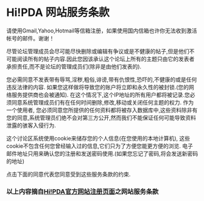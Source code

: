 # Hi!PDA 网站服务条款

请使用Gmail,Yahoo,Hotmail等信箱注册，如果使用国内信箱也许你无法收到激活帐号的邮件。谢谢！

尽管论坛管理成员会尽可能尽快删除或编辑有争议或是不健康的帖子,但是他们不可能阅读所有的帖子内容.因此您因该承认这个论坛上所有的主题只由它的发表者承担责任,而不是论坛的管理成员们(除非是由他们发表的). 

您必需同意不发表带有辱骂,淫秽,粗俗,诽谤,带有仇恨性,恐吓的,不健康的或是任何违反法律的内容. 如果您这样做将导致您的账户将立即和永久性的被封锁.(您的网络服务提供商也会被通知). 在这个情况下,这个IP地址的所有用户都将被记录.您必须同意系统管理成员们有在任何时间删除,修改,移动或关闭任何主题的权力. 作为一个使用者, 您必须同意您所提供的任何资料都将被存入数据库中,这些资料除非有您的同意,系统管理员们绝不会对第三方公开,然而我们不能保证任何可能导致资料泄露的骇客入侵行为. 

这个讨论区系统使用cookie来储存您的个人信息(在您使用的本地计算机), 这些cookie不包含任何您曾经输入过的信息,它们只为了方便您能更方便的浏览. 电子邮件地址只用来确认您的注册和发送密码使用.(如果您忘记了密码,将会发送新密码的地址) 

点击下面的同意代表您同意受到这些服务条款的约束.

### 以上内容摘自[Hi!PDA官方网站注册页面](https://www.hi-pda.com/forum/tobenew.php)之网站服务条款
